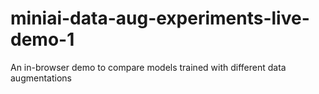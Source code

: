 # miniai-data-aug-experiments-live-demo-1
 An in-browser demo to compare models trained with different data augmentations
